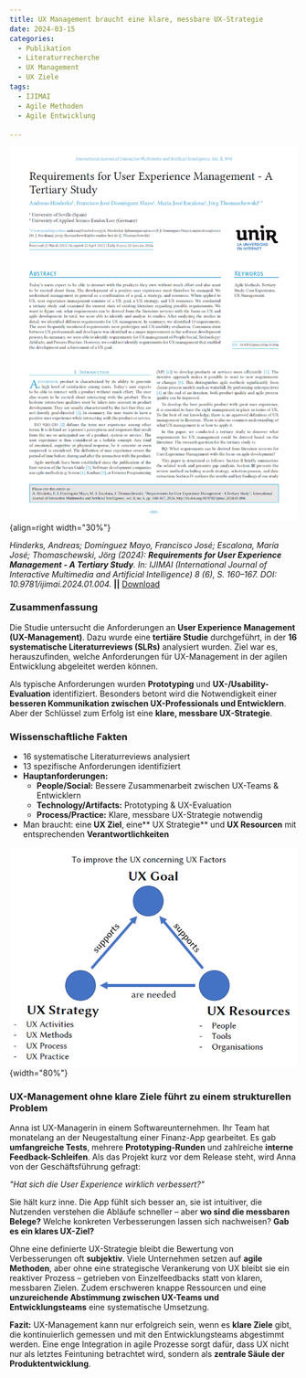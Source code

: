 ```yaml
---
title: UX Management braucht eine klare, messbare UX-Strategie
date: 2024-03-15
categories:
  - Publikation
  - Literaturrecherche
  - UX Management
  - UX Ziele
tags:
  - IJIMAI
  - Agile Methoden
  - Agile Entwicklung

---
```

![Artikel UX Management Anforderungen](assets/2024-article-ux-management-requirements.PNG){align=right width="30%"}

*Hinderks, Andreas; Domínguez Mayo, Francisco José; Escalona, María José; Thomaschewski, Jörg (2024): **Requirements for User Experience Management - A Tertiary Study**. In: IJIMAI (International Journal of Interactive Multimedia and Artificial Intelligence) 8 (6), S. 160–167. DOI: 10.9781/ijimai.2024.01.004.* **||** [Download](https://reunir.unir.net/bitstream/handle/123456789/16005/Requirements%20for%20User%20Experience%20Management.pdf)



### Zusammenfassung

Die Studie untersucht die Anforderungen an **User Experience Management (UX-Management)**. Dazu wurde eine **tertiäre Studie** durchgeführt, in der **16 systematische Literaturreviews (SLRs)** analysiert wurden. Ziel war es, herauszufinden, welche Anforderungen für UX-Management in der agilen Entwicklung abgeleitet werden können.  

Als typische Anforderungen wurden **Prototyping** und **UX-/Usability-Evaluation** identifiziert. Besonders betont wird die Notwendigkeit einer **besseren Kommunikation zwischen UX-Professionals und Entwicklern**.  Aber der Schlüssel zum Erfolg ist eine **klare, messbare UX-Strategie**.

<!-- more -->

### Wissenschaftliche Fakten



- 16 systematische Literaturreviews analysiert  
- 13 spezifische Anforderungen identifiziert
- **Hauptanforderungen:**  
    - **People/Social:** Bessere Zusammenarbeit zwischen UX-Teams & Entwicklern  
    - **Technology/Artifacts:** Prototyping & UX-Evaluation  
    - **Process/Practice:** Klare, messbare UX-Strategie notwendig  
- Man braucht: eine **UX Ziel**, eine** UX Strategie** und **UX Resourcen** mit entsprechenden **Verantwortlichkeiten**

![Platzhalter für Abbildung 2](assets/2024-03-15-Fig1-Strategie.png){width="80%"}


### UX-Management ohne klare Ziele führt zu einem strukturellen Problem

Anna ist UX-Managerin in einem Softwareunternehmen. Ihr Team hat monatelang an der Neugestaltung einer Finanz-App gearbeitet. Es gab **umfangreiche Tests**, mehrere **Prototyping-Runden** und zahlreiche **interne Feedback-Schleifen**. Als das Projekt kurz vor dem Release steht, wird Anna von der Geschäftsführung gefragt:  

*"Hat sich die User Experience wirklich verbessert?"*  

Sie hält kurz inne. Die App fühlt sich besser an, sie ist intuitiver, die Nutzenden verstehen die Abläufe schneller – aber **wo sind die messbaren Belege?** Welche konkreten Verbesserungen lassen sich nachweisen? **Gab es ein klares UX-Ziel?**  

Ohne eine definierte UX-Strategie bleibt die Bewertung von Verbesserungen oft **subjektiv**. Viele Unternehmen setzen auf **agile Methoden**, aber ohne eine strategische Verankerung von UX bleibt sie ein reaktiver Prozess – getrieben von Einzelfeedbacks statt von klaren, messbaren Zielen. Zudem erschweren knappe Ressourcen und eine **unzureichende Abstimmung zwischen UX-Teams und Entwicklungsteams** eine systematische Umsetzung.  

**Fazit:** UX-Management kann nur erfolgreich sein, wenn es **klare Ziele** gibt, die kontinuierlich gemessen und mit den Entwicklungsteams abgestimmt werden. Eine enge Integration in agile Prozesse sorgt dafür, dass UX nicht nur als letztes Feintuning betrachtet wird, sondern als **zentrale Säule der Produktentwicklung**.  